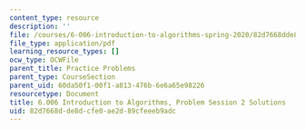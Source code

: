```yaml
---
content_type: resource
description: ''
file: /courses/6-006-introduction-to-algorithms-spring-2020/82d7668dde8dcfe0ae2d89cfeeeb9adc_MIT6_006s20_prob2sol.pdf
file_type: application/pdf
learning_resource_types: []
ocw_type: OCWFile
parent_title: Practice Problems
parent_type: CourseSection
parent_uid: 60da50f1-00f1-a813-476b-6e6a65e98226
resourcetype: Document
title: 6.006 Introduction to Algorithms, Problem Session 2 Solutions
uid: 82d7668d-de8d-cfe0-ae2d-89cfeeeb9adc
---
```

